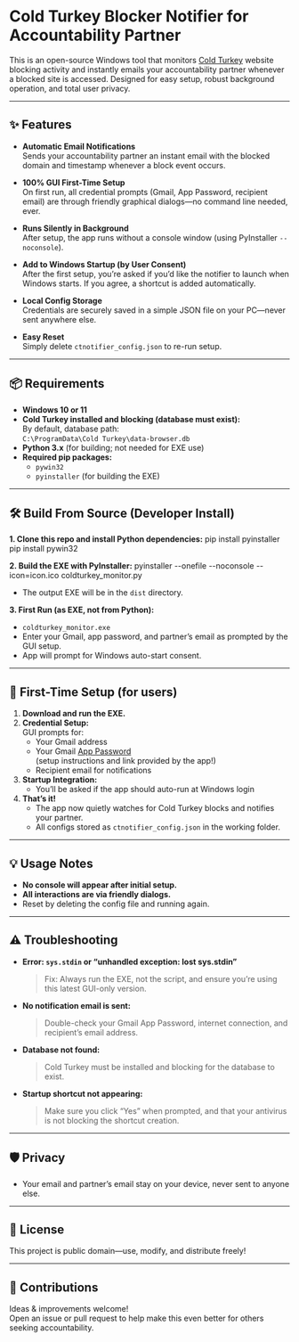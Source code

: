 # Cold Turkey Blocker Notifier for Accountability Partner

This is an open-source Windows tool that monitors [Cold Turkey](https://getcoldturkey.com/) website blocking activity and instantly emails your accountability partner whenever a blocked site is accessed. Designed for easy setup, robust background operation, and total user privacy.

---

## ✨ Features


- **Automatic Email Notifications**  
  Sends your accountability partner an instant email with the blocked domain and timestamp whenever a block event occurs.

- **100% GUI First-Time Setup**  
  On first run, all credential prompts (Gmail, App Password, recipient email) are through friendly graphical dialogs—no command line needed, ever.


- **Runs Silently in Background**  
  After setup, the app runs without a console window (using PyInstaller `--noconsole`).

- **Add to Windows Startup (by User Consent)**  
  After the first setup, you’re asked if you’d like the notifier to launch when Windows starts. If you agree, a shortcut is added automatically.

- **Local Config Storage**  
  Credentials are securely saved in a simple JSON file on your PC—never sent anywhere else.

- **Easy Reset**  
  Simply delete `ctnotifier_config.json` to re-run setup.

---

## 📦 Requirements

- **Windows 10 or 11**  
- **Cold Turkey installed and blocking (database must exist):**  
  By default, database path:  
  `C:\ProgramData\Cold Turkey\data-browser.db`
- **Python 3.x** (for building; not needed for EXE use)  
- **Required pip packages:**  
  - `pywin32`
  - `pyinstaller` (for building the EXE)

---

## 🛠️ Build From Source (Developer Install)

**1. Clone this repo and install Python dependencies:**
pip install pyinstaller
pip install pywin32

**2. Build the EXE with PyInstaller:**
pyinstaller --onefile --noconsole --icon=icon.ico coldturkey_monitor.py

- The output EXE will be in the `dist` directory.

**3. First Run (as EXE, not from Python):**
- `coldturkey_monitor.exe`  
- Enter your Gmail, app password, and partner’s email as prompted by the GUI setup.
- App will prompt for Windows auto-start consent.

---

## 🚀 First-Time Setup (for users)

1. **Download and run the EXE.**
2. **Credential Setup:**  
   GUI prompts for:
   - Your Gmail address
   - Your Gmail [App Password](https://myaccount.google.com/apppasswords)  
     (setup instructions and link provided by the app!)
   - Recipient email for notifications
3. **Startup Integration:**  
   - You’ll be asked if the app should auto-run at Windows login  
4. **That’s it!**  
   - The app now quietly watches for Cold Turkey blocks and notifies your partner.
   - All configs stored as `ctnotifier_config.json` in the working folder.

---

## 💡 Usage Notes

- **No console will appear after initial setup.**
- **All interactions are via friendly dialogs.**
- Reset by deleting the config file and running again.

---

## ⚠️ Troubleshooting

- **Error: `sys.stdin` or “unhandled exception: lost sys.stdin”**  
  > Fix: Always run the EXE, not the script, and ensure you’re using this latest GUI-only version.
- **No notification email is sent:**  
  > Double-check your Gmail App Password, internet connection, and recipient’s email address.
- **Database not found:**  
  > Cold Turkey must be installed and blocking for the database to exist.
- **Startup shortcut not appearing:**  
  > Make sure you click “Yes” when prompted, and that your antivirus is not blocking the shortcut creation.

---

## 🛡️ Privacy

- Your email and partner’s email stay on your device, never sent to anyone else.

---

## 📝 License

This project is public domain—use, modify, and distribute freely!

---

## 🙏 Contributions

Ideas & improvements welcome!  
Open an issue or pull request to help make this even better for others seeking accountability.

